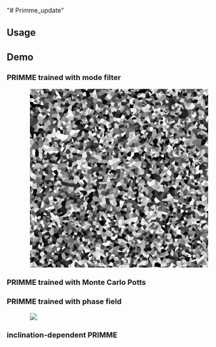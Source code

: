 "# Primme_update" 

## 

## Usage

## Demo
### PRIMME trained with mode filter
<div style="display: flex; justify-content: center; align-items: center; flex-wrap: nowrap; max-width: 100%;">
  <img src="materials/mf.gif" width="400" />
</div>

### PRIMME trained with Monte Carlo Potts

### PRIMME trained with phase field
<div style="display: flex; justify-content: center; align-items: center; flex-wrap: nowrap; max-width: 100%;">
  <img src="materials/phase_field.gif" width="400" />
</div>

### inclination-dependent PRIMME

